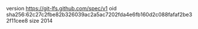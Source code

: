 version https://git-lfs.github.com/spec/v1
oid sha256:62c27c2fbe82b326039ac2a5ac7202fda4e6fb160d2c088fafaf2be32f11cee8
size 2014
